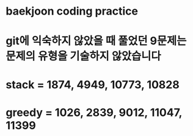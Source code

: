 # baekjoon coding practice
# git에 익숙하지 않았을 때 풀었던 9문제는 문제의 유형을 기술하지 않았습니다
# stack = 1874, 4949, 10773, 10828
# greedy = 1026, 2839, 9012, 11047, 11399
